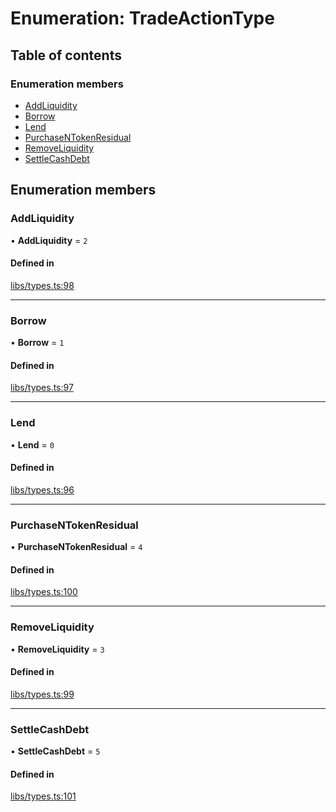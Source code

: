 # Enumeration: TradeActionType

## Table of contents

### Enumeration members

- [AddLiquidity](TradeActionType.md#addliquidity)
- [Borrow](TradeActionType.md#borrow)
- [Lend](TradeActionType.md#lend)
- [PurchaseNTokenResidual](TradeActionType.md#purchasentokenresidual)
- [RemoveLiquidity](TradeActionType.md#removeliquidity)
- [SettleCashDebt](TradeActionType.md#settlecashdebt)

## Enumeration members

### AddLiquidity

• **AddLiquidity** = `2`

#### Defined in

[libs/types.ts:98](https://github.com/notional-finance/sdk-v2/blob/20a2e58/src/libs/types.ts#L98)

___

### Borrow

• **Borrow** = `1`

#### Defined in

[libs/types.ts:97](https://github.com/notional-finance/sdk-v2/blob/20a2e58/src/libs/types.ts#L97)

___

### Lend

• **Lend** = `0`

#### Defined in

[libs/types.ts:96](https://github.com/notional-finance/sdk-v2/blob/20a2e58/src/libs/types.ts#L96)

___

### PurchaseNTokenResidual

• **PurchaseNTokenResidual** = `4`

#### Defined in

[libs/types.ts:100](https://github.com/notional-finance/sdk-v2/blob/20a2e58/src/libs/types.ts#L100)

___

### RemoveLiquidity

• **RemoveLiquidity** = `3`

#### Defined in

[libs/types.ts:99](https://github.com/notional-finance/sdk-v2/blob/20a2e58/src/libs/types.ts#L99)

___

### SettleCashDebt

• **SettleCashDebt** = `5`

#### Defined in

[libs/types.ts:101](https://github.com/notional-finance/sdk-v2/blob/20a2e58/src/libs/types.ts#L101)
